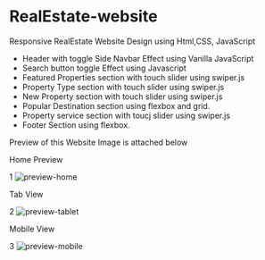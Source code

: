 # RealEstate-website

Responsive RealEstate Website Design using Html,CSS, JavaScript 

 - Header with toggle Side Navbar Effect using Vanilla JavaScript
 - Search button toggle Effect using Javascript
 - Featured Properties section with touch slider using swiper.js  
 - Property Type section with touch slider using swiper.js  
 - New Property section with touch slider using swiper.js  
 - Popular Destination section using flexbox and grid.
 - Property service section with toucj slider using swiper.js
 - Footer Section using flexbox.

Preview of this Website Image is attached below
 
 Home Preview
 
1
![preview-home](https://user-images.githubusercontent.com/85095015/161122559-c5550f03-1836-4d3f-885d-d98f1d7deda8.jpg)


 
 Tab View
 
 2
 ![preview-tablet](https://user-images.githubusercontent.com/85095015/161122691-f557c37a-fde4-489c-9f27-3a50c9c1a1a5.jpg)



Mobile View

3
![preview-mobile](https://user-images.githubusercontent.com/85095015/161122753-f9ea779e-447e-4035-84ba-967cc156e7b7.jpg)


